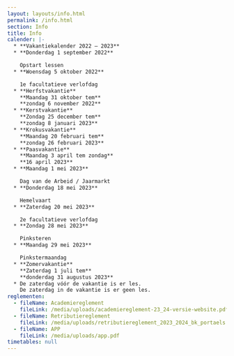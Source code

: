 ```yaml
---
layout: layouts/info.html
permalink: /info.html
section: Info
title: Info
calender: |-
  * **Vakantiekalender 2022 – 2023**
  * **Donderdag 1 september 2022**

    Opstart lessen
  * **Woensdag 5 oktober 2022**

    1e facultatieve verlofdag
  * **Herfstvakantie**
    **Maandag 31 oktober tem**
    **zondag 6 november 2022**
  * **Kerstvakantie**
    **Zondag 25 december tem**
    **zondag 8 januari 2023**
  * **Krokusvakantie**
    **Maandag 20 februari tem**
    **zondag 26 februari 2023**
  * **Paasvakantie**
    **Maandag 3 april tem zondag**
    **16 april 2023**
  * **Maandag 1 mei 2023**

    Dag van de Arbeid / Jaarmarkt
  * **Donderdag 18 mei 2023**

    Hemelvaart
  * **Zaterdag 20 mei 2023**

    2e facultatieve verlofdag
  * **Zondag 28 mei 2023**

    Pinksteren
  * **Maandag 29 mei 2023**

    Pinkstermaandag
  * **Zomervakantie**
    **Zaterdag 1 juli tem**
    **donderdag 31 augustus 2023**
  * De zaterdag vóór de vakantie is er les.
    De zaterdag in de vakantie is er geen les.
reglementen:
  - fileName: Academiereglement
    fileLink: /media/uploads/academiereglement-23_24-versie-website.pdf
  - fileName: Retributiereglement
    fileLink: /media/uploads/retributiereglement_2023_2024_bk_portaels.pdf
  - fileName: APP
    fileLink: /media/uploads/app.pdf
timetables: null
---
```

